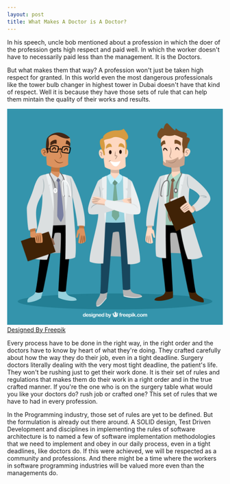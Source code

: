 ```yaml
---
layout: post
title: What Makes A Doctor is A Doctor?
---
```


In his speech, uncle bob mentioned about a profession in which the doer of the profession gets high respect and paid well. In which the worker doesn't have to necessarily paid less than the management. It is the Doctors.

But what makes them that way? A profession won't just be taken high respect for granted. In this world even the most dangerous professionals like the tower bulb changer in highest tower in Dubai doesn't have that kind of respect. Well it is because they have those sets of rule that can help them mintain the quality of their works and results.

![_config.yml](/images/Doctors.jpg)
[Designed By Freepik](https://www.freepik.com/free-vector/hand-drwan-smiley-doctors_1224224.htm)

Every process have to be done in the right way, in the right order and the doctors have to know by heart of what they're doing. They crafted carefully about how the way they do their job, even in a tight deadline. Surgery doctors literally dealing with the very most tight deadline, the patient's life. They won't be rushing just to get their work done. It is their set of rules and regulations that makes them do their work in a right order and in the true crafted manner. If you're the one who is on the surgery table what would you like your doctors do? rush job or crafted one? This set of rules that we have to had in every profession.

In the Programming industry, those set of rules are yet to be defined. But the formulation is already out there around. A SOLID design, Test Driven Development and disciplines in implementing the rules of software architecture is to named a few of software implementation methodologies that we need to implement and obey in our daily process, even in a tight deadlines, like doctors do. If this were achieved, we will be respected as a community and professions. And there might be a time where the workers in software programming industries will be valued more even than the managements do.